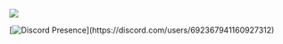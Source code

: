 ![](https://komarev.com/ghpvc/?username=sl34x&color=green&label=PROFILE+VIEWS)

[![Discord Presence](https://lanyard-profile-readme.vercel.app/api/692367941160927312?theme=black&bg=500ecf&animated=false&hideDiscrim=true&borderRadius=30px&idleMessage=Probably%20doing%20something%20else...)](https://discord.com/users/692367941160927312)

